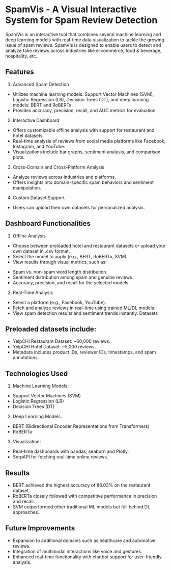 # SpamVis - A Visual Interactive System for Spam Review Detection 

SpamVis is an interactive tool that combines several machine learning and deep learning models with real-time data visualization to tackle the growing issue of spam reviews. SpamVis is designed to enable users to detect and analyze fake reviews across industries like e-commerce, food & beverage, hospitality, etc. 

## Features

1. Advanced Spam Detection
- Utilizes machine learning models: Support Vector Machines (SVM), Logistic Regression (LR), Decision Trees (DT), and deep learning models: BERT and RoBERTa.
- Provides accuracy, precision, recall, and AUC metrics for evaluation.

2. Interactive Dashboard
- Offers customizable offline analysis with support for restaurant and hotel datasets.
- Real-time analysis of reviews from social media platforms like Facebook, Instagram, and YouTube.
- Visualizations include bar graphs, sentiment analysis, and comparison plots.

3. Cross-Domain and Cross-Platform Analysis
- Analyze reviews across industries and platforms.
- Offers insights into domain-specific spam behaviors and sentiment manipulation.

4. Custom Dataset Support
- Users can upload their own datasets for personalized analysis.

## Dashboard Functionalities 

1. Offline Analysis
- Choose between preloaded hotel and restaurant datasets or upload your own dataset in .csv format.
- Select the model to apply (e.g., BERT, RoBERTa, SVM).
- View results through visual metrics, such as: 
+ Spam vs. non-spam word length distribution.
+ Sentiment distribution among spam and genuine reviews.
+ Accuracy, precision, and recall for the selected models.

2. Real-Time Analysis
- Select a platform (e.g., Facebook, YouTube).
- Fetch and analyze reviews in real-time using trained ML/DL models.
- View spam detection results and sentiment trends instantly.
Datasets

## Preloaded datasets include:
- YelpCHI Restaurant Dataset: ~60,000 reviews.
- YelpCHI Hotel Dataset: ~5,000 reviews.
- Metadata includes product IDs, reviewer IDs, timestamps, and spam annotations.

## Technologies Used
1. Machine Learning Models:
- Support Vector Machines (SVM)
- Logistic Regression (LR)
- Decision Trees (DT)
2. Deep Learning Models:
- BERT (Bidirectional Encoder Representations from Transformers)
- RoBERTa
3. Visualization:
- Real-time dashboards with pandas, seaborn and Plotly.
- SerpAPI for fetching real-time online reviews.

## Results

- BERT achieved the highest accuracy of 86.03% on the restaurant dataset.
- RoBERTa closely followed with competitive performance in precision and recall.
- SVM outperformed other traditional ML models but fell behind DL approaches.

## Future Improvements

- Expansion to additional domains such as healthcare and automotive reviews.
- Integration of multimodal interactions like voice and gestures.
- Enhanced real-time functionality with chatbot support for user-friendly analysis.
